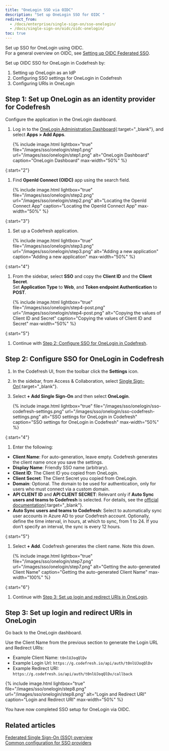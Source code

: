 ```yaml
---
title: "OneLogin SSO via OIDC"
description: "Set up OneLogin SSO for OIDC "
redirect_from:
  - /docs/enterprise/single-sign-on/sso-onelogin/
  - /docs/single-sign-on/oidc/oidc-onelogin/
toc: true
---
```


Set up SSO for OneLogin using OIDC.  
For a general overview on OIDC, see [Setting up OIDC Federated SSO]({{site.baseurl}}/docs/administration/single-sign-on/oidc).  

Set up OIDC SSO for OneLogin in Codefresh by:
1. Setting up OneLogin as an IdP 
1. Configuring SSO settings for OneLogin in Codefresh
1. Configuring URIs in OneLogin

## Step 1: Set up OneLogin as an identity provider for Codefresh
Configure the application in the OneLogin dashboard.

1. Log in to the [OneLogin Administration Dashboard](https://www.onelogin.com/){:target="\_blank"}, and select **Apps > Add Apps**.
    
    {% include image.html 
    lightbox="true" 
    file="/images/sso/onelogin/step1.png" 
    url="/images/sso/onelogin/step1.png"
    alt="OneLogin Dashboard"
    caption="OneLogin Dashboard"
    max-width="50%"
    %}
  
{:start="2"}  
1. Find **OpenId Connect (OIDC)** app using the search field.
    
   {% include image.html 
    lightbox="true" 
    file="/images/sso/onelogin/step2.png" 
    url="/images/sso/onelogin/step2.png"
    alt="Locating the OpenId Connect App"
    caption="Locating the OpenId Connect App"
    max-width="50%"
    %}

{:start="3"} 
1. Set up a Codefresh application.
    
    {% include image.html 
    lightbox="true" 
    file="/images/sso/onelogin/step3.png" 
    url="/images/sso/onelogin/step3.png"
    alt="Adding a new application"
    caption="Adding a new application"
    max-width="50%"
    %}

{:start="4"} 
1. From the sidebar, select **SSO** and copy the **Client ID** and the **Client Secret**.  
     Set **Application Type** to **Web**, and **Token endpoint Authentication** to **POST**.
    
    {% include image.html 
    lightbox="true" 
    file="/images/sso/onelogin/step4-post.png" 
    url="/images/sso/onelogin/step4-post.png"
    alt="Copying the values of Client ID and Secret"
    caption="Copying the values of Client ID and Secret"
    max-width="50%"
    %}

{:start="5"} 
1. Continue with [Step 2: Configure SSO for OneLogin in Codefresh](#step-2-configure-sso-for-onelogin-in-codefresh). 

## Step 2: Configure SSO for OneLogin in Codefresh

1. In the Codefresh UI, from the toolbar click the **Settings** icon.
1. In the sidebar, from Access & Collaboration, select [Single Sign-On](https://g.codefresh.io/2.0/account-settings/single-sign-on){:target="\_blank"}.
1. Select **+ Add Single Sign-On** and then select **OneLogin**.  

    {% include image.html 
  lightbox="true" 
  file="/images/sso/onelogin/sso-codefresh-settings.png" 
  url="/images/sso/onelogin/sso-codefresh-settings.png"
  alt="SSO settings for OneLogin in Codefresh"
  caption="SSO settings for OneLogin in Codefresh"
  max-width="50%"
  %}

{:start="4"}
1. Enter the following:
  * **Client Name**: For auto-generation, leave empty. Codefresh generates the client name once you save the settings.
  * **Display Name**: Friendly SSO name (arbitrary).  
  * **Client ID**: The Client ID you copied from OneLogin.
  * **Client Secret**: The Client Secret you copied from OneLogin.
  * **Domain**: Optional. The domain to be used for authentication, only for users who must connect via a custom domain.
  * **API CLIENT ID** and **API CLIENT SECRET**: Relevant only if **Auto Sync users and teams to Codefresh** is selected. For details, see the [official documentation](https://developers.onelogin.com/api-docs/1/getting-started/working-with-api-credentials){:target="\_blank"}.
  * **Auto Sync users and teams to Codefresh**: Select to automatically sync user accounts in Azure AD to your Codefresh account. Optionally, define the time interval, in hours, at which to sync, from 1 to 24. If you don’t specify an interval, the sync is every 12 hours.

{:start="5"}
1. Select **+ Add**. Codefresh generates the client name.  Note this down.
  
   {% include image.html 
  lightbox="true" 
  file="/images/sso/onelogin/step7.png" 
  url="/images/sso/onelogin/step7.png"
  alt="Getting the auto-generated Client Name"
  caption="Getting the auto-generated Client Name"
  max-width="100%"
  %}

{:start="6"}
1. Continue with [Step 3: Set up login and redirect URIs in OneLogin](#step-3-set-up-login-and-redirect-uris-in-onelogin).

## Step 3: Set up login and redirect URIs in OneLogin

Go back to the OneLogin dashboard.

Use the Client Name from the previous section to generate the Login URL and Redirect URIs:

* Example Client Name: `t0nlUJoqQlDv`
* Example Login Url: `https://g.codefresh.io/api/auth/t0nlUJoqQlDv`
* Example Redirect URI: `https://g.codefresh.io/api/auth/t0nlUJoqQlDv/callback`

{% include image.html 
lightbox="true" 
file="/images/sso/onelogin/step8.png" 
url="/images/sso/onelogin/step8.png"
alt="Login and Redirect URI"
caption="Login and Redirect URI"
max-width="50%"
%}

You have now completed SSO setup for OneLogin via OIDC. 

## Related articles
[Federated Single Sign-On (SSO) overview]({{site.baseurl}}/docs/administration/single-sign-on/)  
[Common configuration for SSO providers]({{site.baseurl}}/docs/administration/single-sign-on/team-sync/)  
